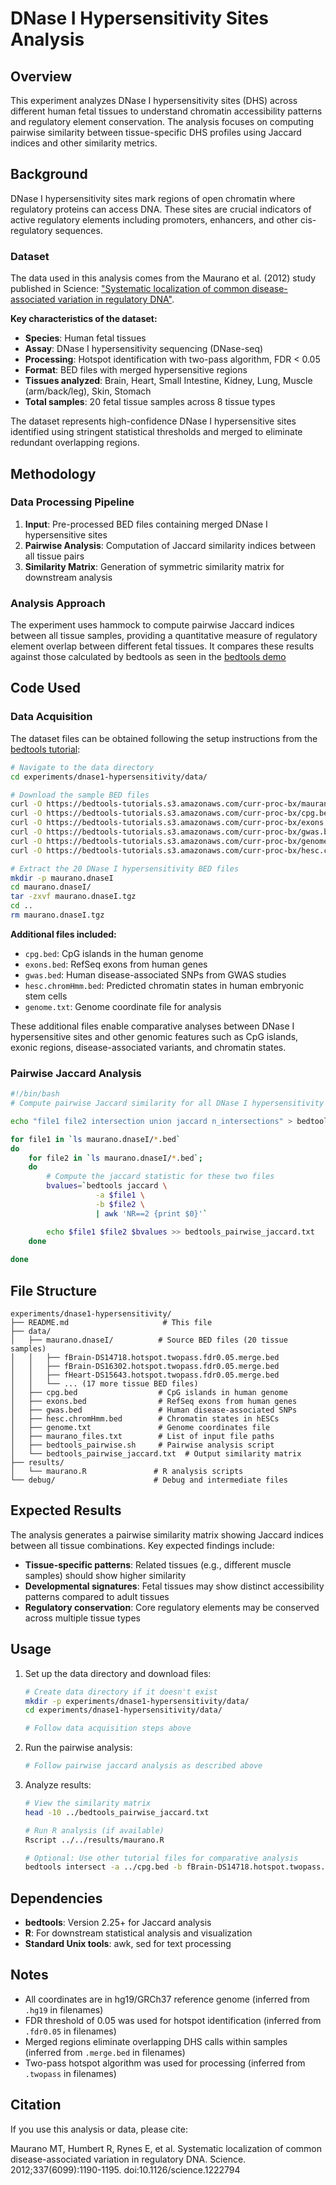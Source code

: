 # DNase I Hypersensitivity Sites Analysis

## Overview

This experiment analyzes DNase I hypersensitivity sites (DHS) across different human fetal tissues to understand chromatin accessibility patterns and regulatory element conservation. The analysis focuses on computing pairwise similarity between tissue-specific DHS profiles using Jaccard indices and other similarity metrics.

## Background

DNase I hypersensitivity sites mark regions of open chromatin where regulatory proteins can access DNA. These sites are crucial indicators of active regulatory elements including promoters, enhancers, and other cis-regulatory sequences. 

### Dataset

The data used in this analysis comes from the Maurano et al. (2012) study published in Science: ["Systematic localization of common disease-associated variation in regulatory DNA"](https://www.science.org/doi/full/10.1126/science.1222794).

**Key characteristics of the dataset:**
- **Species**: Human fetal tissues  
- **Assay**: DNase I hypersensitivity sequencing (DNase-seq)
- **Processing**: Hotspot identification with two-pass algorithm, FDR < 0.05
- **Format**: BED files with merged hypersensitive regions
- **Tissues analyzed**: Brain, Heart, Small Intestine, Kidney, Lung, Muscle (arm/back/leg), Skin, Stomach
- **Total samples**: 20 fetal tissue samples across 8 tissue types

The dataset represents high-confidence DNase I hypersensitive sites identified using stringent statistical thresholds and merged to eliminate redundant overlapping regions.

## Methodology

### Data Processing Pipeline

1. **Input**: Pre-processed BED files containing merged DNase I hypersensitive sites
2. **Pairwise Analysis**: Computation of Jaccard similarity indices between all tissue pairs
3. **Similarity Matrix**: Generation of symmetric similarity matrix for downstream analysis

### Analysis Approach

The experiment uses hammock to compute pairwise Jaccard indices between all tissue samples, providing a quantitative measure of regulatory element overlap between different fetal tissues. It compares these results against those calculated by bedtools as seen in the [bedtools demo](http://quinlanlab.org/tutorials/bedtools.html)

## Code Used

### Data Acquisition

The dataset files can be obtained following the setup instructions from the [bedtools tutorial](http://quinlanlab.org/tutorials/bedtools.html):

```bash
# Navigate to the data directory
cd experiments/dnase1-hypersensitivity/data/

# Download the sample BED files
curl -O https://bedtools-tutorials.s3.amazonaws.com/curr-proc-bx/maurano.dnaseI.tgz
curl -O https://bedtools-tutorials.s3.amazonaws.com/curr-proc-bx/cpg.bed
curl -O https://bedtools-tutorials.s3.amazonaws.com/curr-proc-bx/exons.bed
curl -O https://bedtools-tutorials.s3.amazonaws.com/curr-proc-bx/gwas.bed
curl -O https://bedtools-tutorials.s3.amazonaws.com/curr-proc-bx/genome.txt
curl -O https://bedtools-tutorials.s3.amazonaws.com/curr-proc-bx/hesc.chromHmm.bed

# Extract the 20 DNase I hypersensitivity BED files
mkdir -p maurano.dnaseI
cd maurano.dnaseI/
tar -zxvf maurano.dnaseI.tgz
cd ..
rm maurano.dnaseI.tgz
```

**Additional files included:**
- `cpg.bed`: CpG islands in the human genome
- `exons.bed`: RefSeq exons from human genes  
- `gwas.bed`: Human disease-associated SNPs from GWAS studies
- `hesc.chromHmm.bed`: Predicted chromatin states in human embryonic stem cells
- `genome.txt`: Genome coordinate file for analysis

These additional files enable comparative analyses between DNase I hypersensitive sites and other genomic features such as CpG islands, exonic regions, disease-associated variants, and chromatin states.

### Pairwise Jaccard Analysis

```bash
#!/bin/bash
# Compute pairwise Jaccard similarity for all DNase I hypersensitivity BED files

echo "file1 file2 intersection union jaccard n_intersections" > bedtools_pairwise_jaccard.txt

for file1 in `ls maurano.dnaseI/*.bed`
do
    for file2 in `ls maurano.dnaseI/*.bed`;
    do
        # Compute the jaccard statistic for these two files
        bvalues=`bedtools jaccard \
                   -a $file1 \
                   -b $file2 \
                   | awk 'NR==2 {print $0}'`

        echo $file1 $file2 $bvalues >> bedtools_pairwise_jaccard.txt
    done
    
done
```

## File Structure

```
experiments/dnase1-hypersensitivity/
├── README.md                     # This file
├── data/
│   ├── maurano.dnaseI/          # Source BED files (20 tissue samples)
│   │   ├── fBrain-DS14718.hotspot.twopass.fdr0.05.merge.bed
│   │   ├── fBrain-DS16302.hotspot.twopass.fdr0.05.merge.bed
│   │   ├── fHeart-DS15643.hotspot.twopass.fdr0.05.merge.bed
│   │   └── ... (17 more tissue BED files)
│   ├── cpg.bed                  # CpG islands in human genome
│   ├── exons.bed                # RefSeq exons from human genes
│   ├── gwas.bed                 # Human disease-associated SNPs
│   ├── hesc.chromHmm.bed        # Chromatin states in hESCs
│   ├── genome.txt               # Genome coordinates file
│   ├── maurano_files.txt        # List of input file paths
│   ├── bedtools_pairwise.sh     # Pairwise analysis script
│   └── bedtools_pairwise_jaccard.txt  # Output similarity matrix
├── results/
│   └── maurano.R               # R analysis scripts
└── debug/                      # Debug and intermediate files
```

## Expected Results

The analysis generates a pairwise similarity matrix showing Jaccard indices between all tissue combinations. Key expected findings include:

- **Tissue-specific patterns**: Related tissues (e.g., different muscle samples) should show higher similarity
- **Developmental signatures**: Fetal tissues may show distinct accessibility patterns compared to adult tissues
- **Regulatory conservation**: Core regulatory elements may be conserved across multiple tissue types

## Usage

1. Set up the data directory and download files:
   ```bash
   # Create data directory if it doesn't exist
   mkdir -p experiments/dnase1-hypersensitivity/data/
   cd experiments/dnase1-hypersensitivity/data/
   
   # Follow data acquisition steps above
   ```

2. Run the pairwise analysis:
   ```bash
   # Follow pairwise jaccard analysis as described above
   ```

3. Analyze results:
   ```bash
   # View the similarity matrix
   head -10 ../bedtools_pairwise_jaccard.txt
   
   # Run R analysis (if available)
   Rscript ../../results/maurano.R
   
   # Optional: Use other tutorial files for comparative analysis
   bedtools intersect -a ../cpg.bed -b fBrain-DS14718.hotspot.twopass.fdr0.05.merge.bed
   ```

## Dependencies

- **bedtools**: Version 2.25+ for Jaccard analysis
- **R**: For downstream statistical analysis and visualization
- **Standard Unix tools**: awk, sed for text processing

## Notes

- All coordinates are in hg19/GRCh37 reference genome (inferred from `.hg19` in filenames)
- FDR threshold of 0.05 was used for hotspot identification (inferred from `.fdr0.05` in filenames)
- Merged regions eliminate overlapping DHS calls within samples (inferred from `.merge.bed` in filenames)
- Two-pass hotspot algorithm was used for processing (inferred from `.twopass` in filenames)

## Citation

If you use this analysis or data, please cite:

Maurano MT, Humbert R, Rynes E, et al. Systematic localization of common disease-associated variation in regulatory DNA. Science. 2012;337(6099):1190-1195. doi:10.1126/science.1222794
